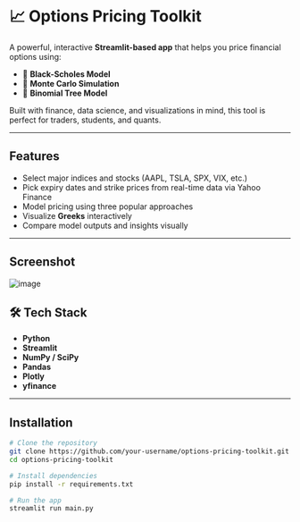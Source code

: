 # 📈 Options Pricing Toolkit

A powerful, interactive **Streamlit-based app** that helps you price financial options using:
- 🔹 **Black-Scholes Model**
- 🔹 **Monte Carlo Simulation**
- 🔹 **Binomial Tree Model**

Built with finance, data science, and visualizations in mind, this tool is perfect for traders, students, and quants.

---

##  Features

-  Select major indices and stocks (AAPL, TSLA, SPX, VIX, etc.)
-  Pick expiry dates and strike prices from real-time data via Yahoo Finance
-  Model pricing using three popular approaches
-  Visualize **Greeks** interactively
-  Compare model outputs and insights visually

---
## Screenshot
![image](https://github.com/user-attachments/assets/10f9a1b2-e6b5-4a20-8e46-b1c5fdef133a)



## 🛠 Tech Stack

- **Python**
- **Streamlit**
- **NumPy / SciPy**
- **Pandas**
- **Plotly**
- **yfinance**

---

##  Installation

```bash
# Clone the repository
git clone https://github.com/your-username/options-pricing-toolkit.git
cd options-pricing-toolkit

# Install dependencies
pip install -r requirements.txt

# Run the app
streamlit run main.py
